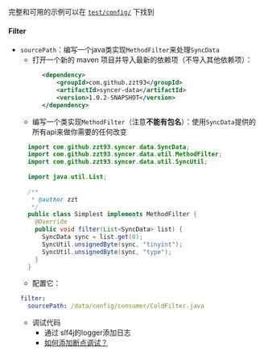 完整和可用的示例可以在 [`test/config/`](../../test/config/) 下找到

#### Filter

- `sourcePath`：编写一个java类实现`MethodFilter`来处理`SyncData`
  - 打开一个新的 maven 项目并导入最新的依赖项（不导入其他依赖项）：
  ```xml
        <dependency>
            <groupId>com.github.zzt93</groupId>
            <artifactId>syncer-data</artifactId>
            <version>1.0.2-SNAPSHOT</version>
        </dependency>

  ```
  - 编写一个类实现`MethodFilter`（注意**不能有包名**）：使用`SyncData`提供的所有api来做你需要的任何改变
  ```java
    import com.github.zzt93.syncer.data.SyncData;
    import com.github.zzt93.syncer.data.util.MethodFilter;
    import com.github.zzt93.syncer.data.util.SyncUtil;
    
    import java.util.List;
    
    /**
     * @author zzt
     */
    public class Simplest implements MethodFilter {
      @Override
      public void filter(List<SyncData> list) {
        SyncData sync = list.get(0);
        SyncUtil.unsignedByte(sync, "tinyint");
        SyncUtil.unsignedByte(sync, "type");
      }
    }

  ```
  - 配置它：
  ```yaml
  filter:
    sourcePath: /data/config/consumer/ColdFilter.java
  ```
  - 调试代码
    - 通过 slf4j的logger添加日志
    - [如何添加断点调试？](https://github.com/zzt93/syncer/issues/18)